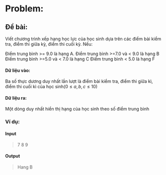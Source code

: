# Problem: 
## Đề bài:
Viết chương trình xếp hạng học lực của học sinh dựa trên các điểm bài kiểm tra, điểm thi giữa kỳ, điểm thi cuối kỳ. Nếu:

Điểm trung bình >= 9.0 là hạng A.
Điểm trung bình >=7.0 và < 9.0 là hạng B
Điểm trung bình >=5.0 và < 7.0 là hạng C
Điểm trung bình < 5.0 là hạng F
#### Dữ liệu vào: 
Ba số thực dương duy nhất lần lượt là điểm bài kiểm tra, điểm thi giữa kì, điểm thi cuối kì của học sinh($0 \le a, b, c \le 10$)
#### Dữ liệu ra:
Một dòng duy nhất hiển thị hạng của học sinh theo số điểm trung bình
### Ví dụ:
#### Input
> 7 8 9
#### Output
> Hang B
